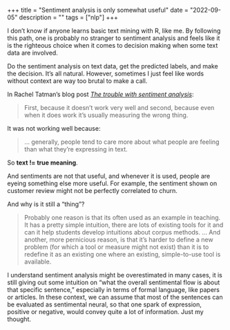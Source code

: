 +++
title = "Sentiment analysis is only somewhat useful"
date = "2022-09-05"
description = ""
tags = ["nlp"]
+++

I don’t know if anyone learns basic text mining with R, like me. By following this path, one is probably no stranger to sentiment analysis and feels like it is the righteous choice when it comes to decision making when some text data are involved.

Do the sentiment analysis on text data, get the predicted labels, and make the decision. It’s all natural. However, sometimes I just feel like words without context are way too brutal to make a call.

In Rachel Tatman’s blog post [*The trouble with sentiment analysis*](https://makingnoiseandhearingthings.com/2022/04/19/the-trouble-with-sentiment-analysis/):

> First, because it doesn’t work very well and second, because even when it does work it’s usually measuring the wrong thing.

It was not working well because:

> … generally, people tend to care more about what people are feeling than what they’re expressing in text.

So **text != true meaning**.

And sentiments are not that useful, and whenever it is used, people are eyeing something else more useful. For example, the sentiment shown on customer review might not be perfectly correlated to churn.

And why is it still a “thing”?

> Probably one reason is that its often used as an example in teaching. It has a pretty simple intuition, there are lots of existing tools for it and can it help students develop intuitions about corpus methods.
> …
> And another, more pernicious reason, is that it’s harder to define a new problem (for which a tool or measure might not exist) than it is to redefine it as an existing one where an existing, simple-to-use tool is available.

I understand sentiment analysis might be overestimated in many cases, it is still giving out some intuition on “what the overall sentimental flow is about that specific sentence,” especially in terms of formal language, like papers or articles. In these context, we can assume that most of the sentences can be evaluated as sentimental neural, so that one spark of expression, positive or negative, would convey quite a lot of information. Just my thought.
